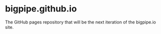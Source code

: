 # bigpipe.github.io

The GitHub pages repository that will be the next iteration of the bigpipe.io
site.
